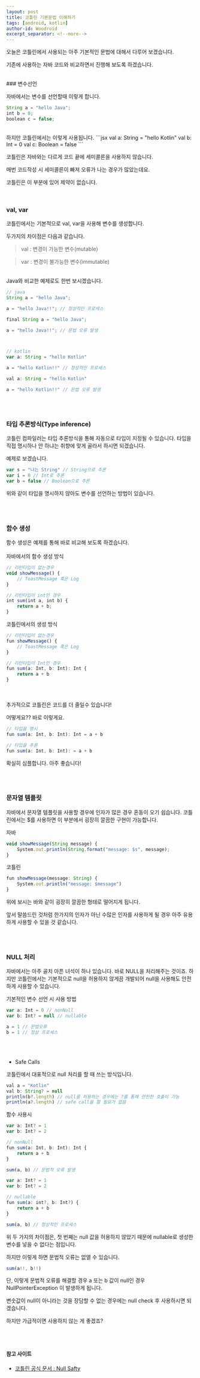 ```yaml
---
layout: post
title: 코틀린 기본문법 이해하기
tags: [android, kotlin]
author-id: Woodroid
excerpt_separator: <!--more-->
---
```


오늘은 코틀린에서 사용되는 아주 기본적인 문법에 대해서 다루어 보겠습니다.

기존에 사용하는 자바 코드와 비교하면서 진행해 보도록 하겠습니다.
<!--more-->

<br>
### 변수선언

자바에서는 변수를 선언할때 이렇게 합니다.
```jsx
String a = "hello Java";
int b = 0;
boolean c = false;
```
<br>
하지만 코틀린에서는 이렇게 사용됩니다.
```jsx
val a: String = "hello Kotlin"
val b: Int = 0
val c: Boolean = false
```

코틀린은 자바와는 다르게 코드 끝에 세미콜론을 사용하지 않습니다.

매번 코드작성 시 세미콜른이 빠져 오류가 나는 경우가 많았는데요.

코틀린은 이 부분에 있어 제약이 없습니다.

<br>

### val, var
코틀린에서는 기본적으로 val, var을 사용해 변수를 생성합니다.

두가지의 차이점은 다음과 같습니다.

>val : 변경이 가능한 변수(mutable)

>var : 변경이 불가능한 변수(immutable)

<br>
Java와 비교한 예제로도 한번 보시겠습니다.

```jsx
// java
String a = "hello Java";

a = "hello Java!!"; // 정상적인 프로세스

final String a = "hello Java";

a = "hello Java!!"; // 문법 오류 발생



// kotlin
var a: String = "hello Kotlin"

a = "hello Kotlin!!" // 정상적인 프로세스

val a: String = "hello Kotlin"

a = "hello Kotlin!!" // 문법 오류 발생
```

<br><br>
### 타입 추론방식(Type inference)

코틀린 컴파일러는 타입 추론방식을 통해 자동으로 타입이 지정될 수 있습니다.
타입을 직접 명시하나 안 하냐는 취향에 맞게 골라서 하시면 되겠습니다.

예제로 보겠습니다.

```jsx
var s = "나는 String" // String으로 추론
var i = 0 // Int로 추론
var b = false // Boolean으로 추론
```

위와 같이 타입을 명시하지 않아도 변수를 선언하는 방법이 있습니다.

<br><br>
### 함수 생성

함수 생성은 예제를 통해 바로 비교해 보도록 하겠습니다.
<br><br>
자바에서의 함수 생성 방식

```jsx
// 리턴타입이 없는경우
void showMessage() {
    // ToastMessage 혹은 Log
}

// 리턴타입이 int인 경우
int sum(int a, int b) {
    return a + b;
}
```

코틀린에서의 생성 방식

```jsx
// 리턴타입이 없는경우
fun showMessage() {
    // ToastMessage 혹은 Log
}

// 리턴타입이 Int인 경우
fun sum(a: Int, b: Int): Int {
    return a + b
}
```

<br><br>
추가적으로 코틀린은 코드를 더 줄일수 있습니다!

어떻게요?? 바로 이렇게요.

```jsx
// 타입을 명시
fun sum(a: Int, b: Int): Int = a + b

// 타입을 추론
fun sum(a: Int, b: Int): = a + b
```
확실히 심플합니다. 아주 좋습니다!


<br><br>
### 문자열 템플릿

자바에서 문자열 템플릿을 사용할 경우에 인자가 많은 경우 혼동이 오기 쉽습니다.
코틀린에서는 $를 사용하면 이 부분에서 굉장히 깔끔한 구현이 가능합니다.

자바
```jsx
void showMessage(String message) {
    System.out.println(String.format("message: $s", message);
}
```

코틀린
```jsx
fun showMessage(message: String) {
    System.out.println("message: $message")
}
```

위에 보시는 바와 같이 굉장히 깔끔한 형태로 떨어지게 됩니다.

앞서 말씀드린 것처럼 한가지의 인자가 아닌 수많은 인자를 사용하게 될 경우 아주 유용하게 사용할 수 있을 것 같습니다.


<br><br>
### NULL 처리

자바에서는 아주 골치 아픈 녀석이 하나 있습니다. 바로 NULL을 처리해주는 것이죠.
하지만 코틀린에서는 기본적으로 null을 허용하지 않게끔 개발되어 null을 사용해도 안전하게 사용할 수 있습니다.

기본적인 변수 선언 시 사용 방법
```jsx
var a: Int = 0 // nonNull
var b: Int? = null // nullable

a = 1 // 문법오류
b = 1 // 정상 프로세스
```
<br><br>
* Safe Calls

코틀린에서 대표적으로 null 처리를 할 때 쓰는 방식입니다.


```jsx
val a = "Kotlin"
val b: String? = null
println(b?.length) // null을 허용하는 경우에는 ?를 통해 안전한 호출이 가능
println(a?.length) // safe call을 할 필요가 없음
```

함수 사용시
```jsx
var a: Int? = 1
var b: Int? = 2

// nonNull
fun sum(a: Int, b: Int): Int {
    return a + b
}

sum(a, b) // 문법적 오류 발생
```

```jsx
var a: Int? = 1
var b: Int? = 2

// nullable
fun sum(a: int?, b: Int?) {
    return a + b
}

sum(a, b) // 정상적인 프로세스
```
위 두 가지의 차이점은, 첫 번째는 null 값을 허용하지 않았기 때문에 nullable로 생성한 변수를 넣을 수 없다는 점입니다.

하지만 이렇게 하면 문법적 오류는 없앨 수 있습니다.
```jsx
sum(a!!, b!!)
```
단, 이렇게 문법적 오류를 해결할 경우 a 또는 b 값이 null인 경우 NullPointerException 이 발생하게 됩니다.

변숫값이 null이 아니라는 것을 장담할 수 없는 경우에는 null check 후 사용하시면 되겠습니다.

하지만 가급적이면 사용하지 않는 게 좋겠죠?

<br><br>
#### 참고 사이트

* <a href="https://kotlinlang.org/docs/reference/null-safety.html">코틀린 공식 문서 : Null Safty</a>

<br><br><br><br>